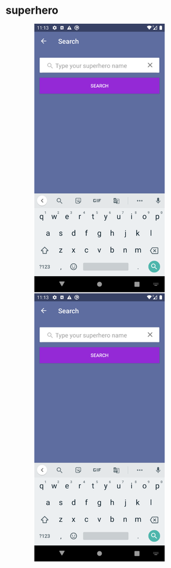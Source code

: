 # superhero
<p align="center">
  <img src="Screenshot_1582622005.png" width="350" title="hover text">
  <img src="Screenshot_1582622005.png" width="350" alt="accessibility text">
</p>

